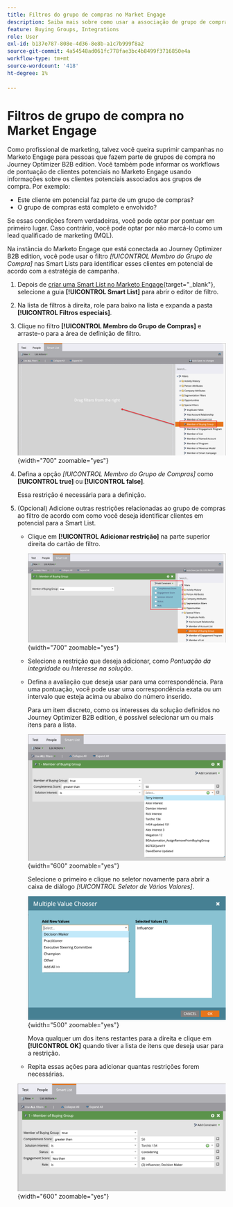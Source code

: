 ```yaml
---
title: Filtros do grupo de compras no Market Engage
description: Saiba mais sobre como usar a associação de grupo de compras para definir filtros nas Smart Lists do Marketo Engage.
feature: Buying Groups, Integrations
role: User
exl-id: b137e787-808e-4d36-8e8b-a1c7b999f8a2
source-git-commit: 4a54548ad061fc778fae3bc4b8499f3716850e4a
workflow-type: tm+mt
source-wordcount: '418'
ht-degree: 1%

---
```


# Filtros de grupo de compra no Market Engage

Como profissional de marketing, talvez você queira suprimir campanhas no Marketo Engage para pessoas que fazem parte de grupos de compra no Journey Optimizer B2B edition. Você também pode informar os workflows de pontuação de clientes potenciais no Marketo Engage usando informações sobre os clientes potenciais associados aos grupos de compra. Por exemplo:

* Este cliente em potencial faz parte de um grupo de compras?
* O grupo de compras está completo e envolvido?

Se essas condições forem verdadeiras, você pode optar por pontuar em primeiro lugar. Caso contrário, você pode optar por não marcá-lo como um lead qualificado de marketing (MQL).

Na instância do Marketo Engage que está conectada ao Journey Optimizer B2B edition, você pode usar o filtro _[!UICONTROL Membro do Grupo de Compra]_ nas Smart Lists para identificar esses clientes em potencial de acordo com a estratégia de campanha.

1. Depois de [criar uma Smart List no Marketo Engage](https://experienceleague.adobe.com/pt-br/docs/marketo/using/product-docs/core-marketo-concepts/smart-lists-and-static-lists/creating-a-smart-list/create-a-smart-list){target="_blank"}, selecione a guia **[!UICONTROL Smart List]** para abrir o editor de filtro.

1. Na lista de filtros à direita, role para baixo na lista e expanda a pasta **[!UICONTROL Filtros especiais]**.

1. Clique no filtro **[!UICONTROL Membro do Grupo de Compras]** e arraste-o para a área de definição de filtro.

   ![Adicionar o filtro Membro do Grupo Comprador à Smart List](./assets/me-member-of-buying-group-filter-add.png){width="700" zoomable="yes"}

1. Defina a opção _[!UICONTROL Membro do Grupo de Compras]_ como **[!UICONTROL true]** ou **[!UICONTROL false]**.

   Essa restrição é necessária para a definição.

1. (Opcional) Adicione outras restrições relacionadas ao grupo de compras ao filtro de acordo com como você deseja identificar clientes em potencial para a Smart List.

   * Clique em **[!UICONTROL Adicionar restrição]** na parte superior direita do cartão de filtro.

     ![Selecionar outra restrição](./assets/me-member-of-buying-group-filter-add-constraint.png){width="700" zoomable="yes"}

   * Selecione a restrição que deseja adicionar, como _Pontuação da integridade_ ou _Interesse na solução_.

   * Defina a avaliação que deseja usar para uma correspondência. Para uma pontuação, você pode usar uma correspondência exata ou um intervalo que esteja acima ou abaixo do número inserido.

     Para um item discreto, como os interesses da solução definidos no Journey Optimizer B2B edition, é possível selecionar um ou mais itens para a lista.

     ![Selecione um valor para a restrição da lista](./assets/me-member-of-buying-group-filter-constraint-list.png){width="600" zoomable="yes"}

     Selecione o primeiro e clique no seletor novamente para abrir a caixa de diálogo _[!UICONTROL Seletor de Vários Valores]_.

     ![Selecionar vários valores para a restrição](./assets/me-member-of-buying-group-filter-constraint-multiple-value.png){width="500" zoomable="yes"}

     Mova qualquer um dos itens restantes para a direita e clique em **[!UICONTROL OK]** quando tiver a lista de itens que deseja usar para a restrição.

   * Repita essas ações para adicionar quantas restrições forem necessárias.

   ![Membro do Filtro de Grupo de Compra com várias restrições](./assets/me-member-of-buying-group-filter-constraints-complete.png){width="600" zoomable="yes"}
